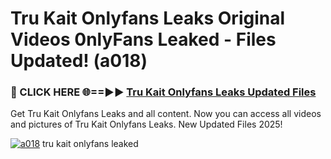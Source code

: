 # Tru Kait Onlyfans Leaks Original Videos 0nlyFans Leaked - Files Updated! (a018)

<h3>🔴 CLICK HERE 🌐==►► <a href="https://best4dudes.click/HH4t6V" rel="nofollow">Tru Kait Onlyfans Leaks Updated Files</a></h3>

Get Tru Kait Onlyfans Leaks and all content. Now you can access all videos and pictures of Tru Kait Onlyfans Leaks. New Updated Files 2025!

[![a018](https://github.com/user-attachments/assets/8c521d6e-e6e3-4a75-9320-d58ab9d79d5b)](https://best4dudes.click/HH4t6V)
tru kait onlyfans leaked